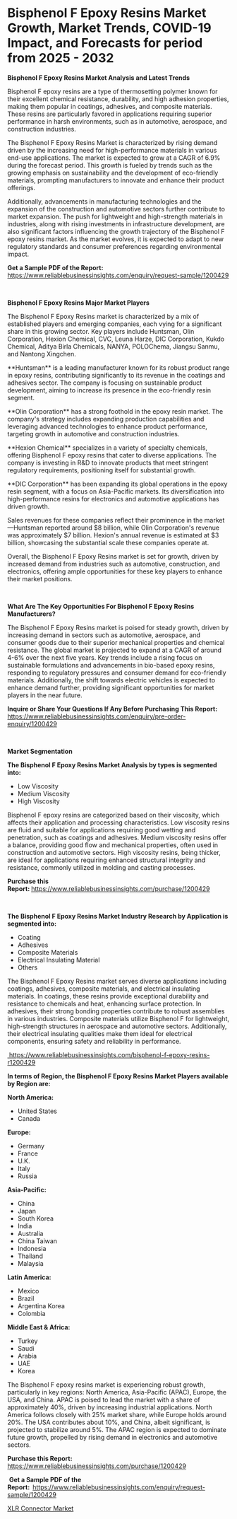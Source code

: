 <p><h1>Bisphenol F Epoxy Resins Market Growth, Market Trends, COVID-19 Impact, and Forecasts for period from 2025 - 2032</h1></p><p><strong>Bisphenol F Epoxy Resins Market Analysis and Latest Trends</strong></p>
<p><p>Bisphenol F epoxy resins are a type of thermosetting polymer known for their excellent chemical resistance, durability, and high adhesion properties, making them popular in coatings, adhesives, and composite materials. These resins are particularly favored in applications requiring superior performance in harsh environments, such as in automotive, aerospace, and construction industries.</p><p>The Bisphenol F Epoxy Resins Market is characterized by rising demand driven by the increasing need for high-performance materials in various end-use applications. The market is expected to grow at a CAGR of 6.9% during the forecast period. This growth is fueled by trends such as the growing emphasis on sustainability and the development of eco-friendly materials, prompting manufacturers to innovate and enhance their product offerings.</p><p>Additionally, advancements in manufacturing technologies and the expansion of the construction and automotive sectors further contribute to market expansion. The push for lightweight and high-strength materials in industries, along with rising investments in infrastructure development, are also significant factors influencing the growth trajectory of the Bisphenol F epoxy resins market. As the market evolves, it is expected to adapt to new regulatory standards and consumer preferences regarding environmental impact.</p></p>
<p><strong>Get a Sample PDF of the Report:&nbsp;</strong> <a href="https://www.reliablebusinessinsights.com/enquiry/request-sample/1200429?utm_campaign=2789&utm_medium=2&utm_source=Github&utm_content=ia&utm_term=22032025&utm_id=bisphenol-f-epoxy-resins">https://www.reliablebusinessinsights.com/enquiry/request-sample/1200429</a></p>
<p>&nbsp;</p>
<p><strong>Bisphenol F Epoxy Resins Major Market Players</strong></p>
<p><p>The Bisphenol F Epoxy Resins market is characterized by a mix of established players and emerging companies, each vying for a significant share in this growing sector. Key players include Huntsman, Olin Corporation, Hexion Chemical, CVC, Leuna Harze, DIC Corporation, Kukdo Chemical, Aditya Birla Chemicals, NANYA, POLOChema, Jiangsu Sanmu, and Nantong Xingchen.</p><p>**Huntsman** is a leading manufacturer known for its robust product range in epoxy resins, contributing significantly to its revenue in the coatings and adhesives sector. The company is focusing on sustainable product development, aiming to increase its presence in the eco-friendly resin segment.</p><p>**Olin Corporation** has a strong foothold in the epoxy resin market. The company's strategy includes expanding production capabilities and leveraging advanced technologies to enhance product performance, targeting growth in automotive and construction industries.</p><p>**Hexion Chemical** specializes in a variety of specialty chemicals, offering Bisphenol F epoxy resins that cater to diverse applications. The company is investing in R&D to innovate products that meet stringent regulatory requirements, positioning itself for substantial growth.</p><p>**DIC Corporation** has been expanding its global operations in the epoxy resin segment, with a focus on Asia-Pacific markets. Its diversification into high-performance resins for electronics and automotive applications has driven growth.</p><p>Sales revenues for these companies reflect their prominence in the market—Huntsman reported around $8 billion, while Olin Corporation's revenue was approximately $7 billion. Hexion's annual revenue is estimated at $3 billion, showcasing the substantial scale these companies operate at.</p><p>Overall, the Bisphenol F Epoxy Resins market is set for growth, driven by increased demand from industries such as automotive, construction, and electronics, offering ample opportunities for these key players to enhance their market positions.</p></p>
<p>&nbsp;</p>
<p><strong>What Are The Key Opportunities For Bisphenol F Epoxy Resins Manufacturers?</strong></p>
<p><p>The Bisphenol F Epoxy Resins market is poised for steady growth, driven by increasing demand in sectors such as automotive, aerospace, and consumer goods due to their superior mechanical properties and chemical resistance. The global market is projected to expand at a CAGR of around 4-6% over the next five years. Key trends include a rising focus on sustainable formulations and advancements in bio-based epoxy resins, responding to regulatory pressures and consumer demand for eco-friendly materials. Additionally, the shift towards electric vehicles is expected to enhance demand further, providing significant opportunities for market players in the near future.</p></p>
<p><strong>Inquire or Share Your Questions If Any Before Purchasing This Report:</strong> <a href="https://www.reliablebusinessinsights.com/enquiry/pre-order-enquiry/1200429?utm_campaign=2789&utm_medium=2&utm_source=Github&utm_content=ia&utm_term=22032025&utm_id=bisphenol-f-epoxy-resins">https://www.reliablebusinessinsights.com/enquiry/pre-order-enquiry/1200429</a></p>
<p>&nbsp;</p>
<p><strong>Market Segmentation</strong></p>
<p><strong>The Bisphenol F Epoxy Resins Market Analysis by types is segmented into:</strong></p>
<p><ul><li>Low Viscosity</li><li>Medium Viscosity</li><li>High Viscosity</li></ul></p>
<p><p>Bisphenol F epoxy resins are categorized based on their viscosity, which affects their application and processing characteristics. Low viscosity resins are fluid and suitable for applications requiring good wetting and penetration, such as coatings and adhesives. Medium viscosity resins offer a balance, providing good flow and mechanical properties, often used in construction and automotive sectors. High viscosity resins, being thicker, are ideal for applications requiring enhanced structural integrity and resistance, commonly utilized in molding and casting processes.</p></p>
<p><strong>Purchase this Report:&nbsp;</strong><a href="https://www.reliablebusinessinsights.com/purchase/1200429?utm_campaign=2789&utm_medium=2&utm_source=Github&utm_content=ia&utm_term=22032025&utm_id=bisphenol-f-epoxy-resins">https://www.reliablebusinessinsights.com/purchase/1200429</a></p>
<p>&nbsp;</p>
<p><strong>The Bisphenol F Epoxy Resins Market Industry Research by Application is segmented into:</strong></p>
<p><ul><li>Coating</li><li>Adhesives</li><li>Composite Materials</li><li>Electrical Insulating Material</li><li>Others</li></ul></p>
<p><p>The Bisphenol F Epoxy Resins market serves diverse applications including coatings, adhesives, composite materials, and electrical insulating materials. In coatings, these resins provide exceptional durability and resistance to chemicals and heat, enhancing surface protection. In adhesives, their strong bonding properties contribute to robust assemblies in various industries. Composite materials utilize Bisphenol F for lightweight, high-strength structures in aerospace and automotive sectors. Additionally, their electrical insulating qualities make them ideal for electrical components, ensuring safety and reliability in performance.</p></p>
<p><a href="https://www.reliablebusinessinsights.com/bisphenol-f-epoxy-resins-r1200429?utm_campaign=2789&utm_medium=2&utm_source=Github&utm_content=ia&utm_term=22032025&utm_id=bisphenol-f-epoxy-resins">&nbsp;https://www.reliablebusinessinsights.com/bisphenol-f-epoxy-resins-r1200429</a></p>
<p><strong>In terms of Region, the Bisphenol F Epoxy Resins Market Players available by Region are:</strong></p>
<p>
    <p> <strong> North America: </strong>
        <ul>
            <li>United States</li>
            <li>Canada</li>
        </ul>
        </p> 
    <p> <strong> Europe: </strong>
        <ul>
            <li>Germany</li>
            <li>France</li>
            <li>U.K.</li>
            <li>Italy</li>
            <li>Russia</li>
        </ul>
        </p> 
    <p> <strong> Asia-Pacific: </strong>
        <ul>
            <li>China</li>
            <li>Japan</li>
            <li>South Korea</li>
            <li>India</li>
            <li>Australia</li>
            <li>China Taiwan</li>
            <li>Indonesia</li>
            <li>Thailand</li>
            <li>Malaysia</li>
        </ul>
        </p> 
    <p> <strong> Latin America: </strong>
        <ul>
            <li>Mexico</li>
            <li>Brazil</li>
            <li>Argentina Korea</li>
            <li>Colombia</li>
        </ul>
        </p> 
    <p> <strong> Middle East & Africa: </strong>
        <ul>
            <li>Turkey</li>
            <li>Saudi</li>
            <li>Arabia</li>
            <li>UAE</li>
            <li>Korea</li>
        </ul>
    </p>
    </p>
<p><p>The Bisphenol F epoxy resins market is experiencing robust growth, particularly in key regions: North America, Asia-Pacific (APAC), Europe, the USA, and China. APAC is poised to lead the market with a share of approximately 40%, driven by increasing industrial applications. North America follows closely with 25% market share, while Europe holds around 20%. The USA contributes about 10%, and China, albeit significant, is projected to stabilize around 5%. The APAC region is expected to dominate future growth, propelled by rising demand in electronics and automotive sectors.</p></p>
<p><strong>Purchase this Report: </strong><a href="https://www.reliablebusinessinsights.com/purchase/1200429?utm_campaign=2789&utm_medium=2&utm_source=Github&utm_content=ia&utm_term=22032025&utm_id=bisphenol-f-epoxy-resins">https://www.reliablebusinessinsights.com/purchase/1200429</a></p>
<p>&nbsp;<strong>Get a Sample PDF of the Report:&nbsp;&nbsp;</strong><a href="https://www.reliablebusinessinsights.com/enquiry/request-sample/1200429?utm_campaign=2789&utm_medium=2&utm_source=Github&utm_content=ia&utm_term=22032025&utm_id=bisphenol-f-epoxy-resins">https://www.reliablebusinessinsights.com/enquiry/request-sample/1200429</a></p>
<p><strong></strong></p>
<p><p><a href="https://github.com/sapsaidamary/Market-Research-Report-List-1/blob/main/xlr-connector-market.md?utm_campaign=2789&utm_medium=2&utm_source=Github&utm_content=ia&utm_term=22032025&utm_id=bisphenol-f-epoxy-resins">XLR Connector Market</a></p></p>